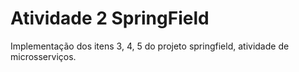 # Atividade 2 SpringField
Implementação dos itens 3, 4, 5 do projeto springfield, atividade de microsserviços.
